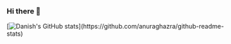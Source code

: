 ### Hi there 👋

[![Danish's GitHub stats](https://github-readme-stats.vercel.app/api?username=danish-mehmood&hide=issues&show=prs_merged&show_icons=true&theme=transparent&hide_rank=true&include_all_commits=false&custom_title="My%20Github%20Stats")](https://github.com/anuraghazra/github-readme-stats)
